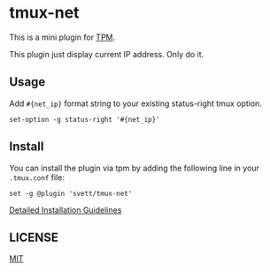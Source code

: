 tmux-net
===========

This is a mini plugin for [TPM](https://github.com/tmux-plugins/tpm).

This plugin just display current IP address. Only do it.

## Usage

Add `#{net_ip}` format string to your existing status-right tmux option.

```shell
set-option -g status-right '#{net_ip}'
```

## Install

You can install the plugin via tpm by adding the following line in your
`.tmux.conf` file:

```shell
set -g @plugin 'svett/tmux-net'
```

[Detailed Installation Guidelines](https://github.com/tmux-plugins/tpm#installation)

## LICENSE

[MIT](https://github.com/svett/tmux-ip/blob/master/LICENSE.md)


